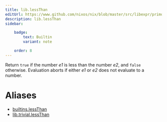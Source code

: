 ```yaml
---
title: lib.lessThan
editUrl: https://www.github.com/nixos/nix/blob/master/src/libexpr/primops.cc
description: lib.lessThan
sidebar:

    badge:
        text: Builtin
        variant: note

    order: 8
---
```


Return `true` if the number *e1* is less than the number *e2*, and
`false` otherwise. Evaluation aborts if either *e1* or *e2* does not
evaluate to a number.


# Aliases

- [builtins.lessThan](reference/builtins/builtins-lessThan)
- [lib.trivial.lessThan](reference/lib/trivial/lib-trivial-lessThan)


